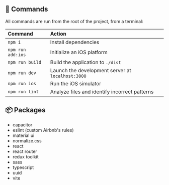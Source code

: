 ## 🧞 Commands
All commands are run from the root of the project, from a terminal:

| Command                   | Action                                             |
| :------------------------ | :------------------------------------------------- |
| `npm i`                   | Install dependencies                               |
| `npm run add:ios`         | Initialize an iOS platform                         |
| `npm run build`           | Build the application to `./dist`                  |
| `npm run dev`             | Launch the development server at `localhost:3000`  |
| `npm run ios`             | Run the iOS simulator                              |
| `npm run lint`            | Analyze files and identify incorrect patterns      |

## 📦 Packages
- capacitor
- eslint (custom Airbnb's rules)
- material ui
- normalize.css
- react
- react router
- redux toolkit
- sass
- typescript
- uuid
- vite